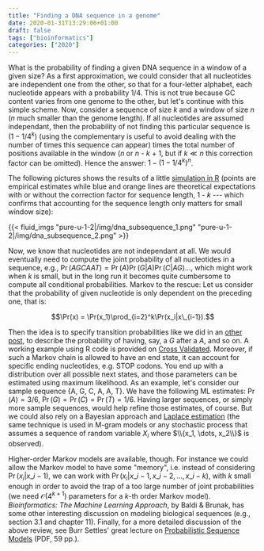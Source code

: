 ```yaml
---
title: "Finding a DNA sequence in a genome"
date: 2020-01-31T13:29:06+01:00
draft: false
tags: ["bioinformatics"]
categories: ["2020"]
---
```


What is the probability of finding a given DNA sequence in a window of a given size? As a first approximation, we could consider that all nucleotides are independent one from the other, so that for a four-letter alphabet, each nucleotide appears with a probability 1/4. This is not true because GC content varies from one genome to the other, but let's continue with this simple scheme. Now, consider a sequence of size _k_ and a window of size _n_ (_n_ much smaller than the genome length). If all nucleotides are assumed independant, then the probability of not finding this particular sequence is $(1 - 1/4^k)$ (using the complementary is useful to avoid dealing with the number of times this sequence can appear) times the total number of positions available in the window (_n_ or _n_ - _k_ + 1, but if $k \ll n$ this correction factor can be omitted). Hence the answer: $1 - (1 - 1/4^k)^n$.

The following pictures shows the results of a little [simulation in R](/pub/prob-motif.r) (points are empirical estimates while blue and orange lines are theoretical expectations with or without the correction factor for sequence length, 1 - _k_ --- which confirms that accounting for the sequence length only matters for small window size):

{{< fluid_imgs  "pure-u-1-2|/img/dna_subsequence_1.png" "pure-u-1-2|/img/dna_subsequence_2.png" >}}

Now, we know that nucleotides are not independant at all. We would eventually need to compute the joint probability of all nucleotides in a sequence, e.g., $\Pr(AGCAAT) = \Pr(A)\Pr(G|A)\Pr(C|AG)\ldots$, which might work when _k_ is small, but in the long run it becomes quite cumbersome to compute all conditional probabilities. Markov to the rescue: Let us consider that the probability of given nucleotide is only dependent on the preceding one, that is:

$$\Pr(x) = \Pr(x_1)\prod_{i=2}^k\Pr(x_i|x\_{i-1}).$$

Then the idea is to specify transition probabilities like we did in an [other post](/post/markov-random-process-using-mathematica/), to describe the probability of having, say, a _G_ after a _A_, and so on. A working example using R code is provided on [Cross Validated](https://stats.stackexchange.com/a/362638). Moreover, if such a Markov chain is allowed to have an end state, it can account for specific ending nucleotides, e.g. STOP codons. You end up with a distribution over all possible next states, and those parameters can be estimated using maximum likelihood. As an example, let's consider our sample sequence {A, G, C, A, A, T}. We have the following ML estimates: $\Pr(A) = 3/6$, $\Pr(G) = \Pr(C) = \Pr(T) = 1/6$. Having larger sequences, or simply more sample sequences, would help refine those estimates, of course. But we could also rely on a Bayesian approach and [Laplace estimation](https://math.stackexchange.com/questions/184181/calculating-laplaces-law-for-bigrams) (the same technique is used in M-gram models or any stochastic process that assumes a sequence of random variable $X_i$ where $\\{x_1, \dots, x_2\\}$ is observed).

Higher-order Markov models are available, though. For instance we could allow the Markov model to have some "memory", i.e. instead of considering $\Pr(x_i|x\_{i-1})$, we can work with $\Pr(x_i|x\_{i-1}, x\_{i-2}, \dots, x\_{i-k})$, with $k$ small enough in order to avoid the trap of a too large number of joint probabilities (we need $\mathcal{O}(4^{k+1})$ parameters for a $k$-th order Markov model). _Bioinformatics: The Machine Learning Approach_, by Baldi & Brunak, has some other interesting discussion on modeling biological sequences (e.g., section 3.1 and chapter 11). Finally, for a more detailed discussion of the above review, see Burr Settles' great lecture on [Probabilistic Sequence Models](http://pages.cs.wisc.edu/~bsettles/ibs08/lectures/03-sequencemodels.pdf) (PDF, 59 pp.).
